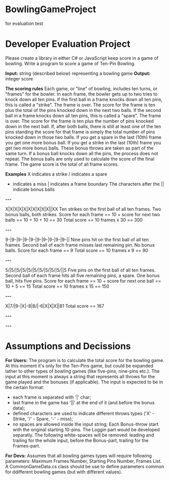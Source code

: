 # BowlingGameProject
for evaluation test

# Developer Evaluation Project
Please create a library in either C# or JavaScript keep score in a game of bowling. Write a program to score a game of Ten-Pin Bowling.

**Input:** string (described below) representing a bowling game
**Output:** integer score

**The scoring rules**
Each game, or "line" of bowling, includes ten turns, or "frames" for the bowler.
In each frame, the bowler gets up to two tries to knock down all ten pins.
If the first ball in a frame knocks down all ten pins, this is called a "strike". The frame is over. The score
for the frame is ten plus the total of the pins knocked down in the next two balls.
If the second ball in a frame knocks down all ten pins, this is called a "spare". The frame is over. The score for the frame is ten plus the number of pins knocked down in the next ball.
If, after both balls, there is still at least one of the ten pins standing the score for that frame is simply
the total number of pins knocked down in those two balls.
If you get a spare in the last (10th) frame you get one more bonus ball. If you get a strike in the last (10th) frame you get two more bonus balls.
These bonus throws are taken as part of the same turn. If a bonus ball knocks down all the pins, the process does not repeat. The bonus balls are only used to calculate the score of the final frame.
The game score is the total of all frame scores.



**Examples**
X indicates a strike
/ indicates a spare
- indicates a miss
| indicates a frame boundary
The characters after the || indicate bonus balls

**---**

X|X|X|X|X|X|X|X|X|X||XX
Ten strikes on the first ball of all ten frames.
Two bonus balls, both strikes.
Score for each frame == 10 + score for next two balls == 10 + 10 + 10 == 30
Total score == 10 frames x 30 == 300

**---**

9-|9-|9-|9-|9-|9-|9-|9-|9-|9-||
Nine pins hit on the first ball of all ten frames.
Second ball of each frame misses last remaining pin.
No bonus balls.
Score for each frame == 9
Total score == 10 frames x 9 == 90

**---**

5/|5/|5/|5/|5/|5/|5/|5/|5/|5/||5
Five pins on the first ball of all ten frames.
Second ball of each frame hits all five remaining pins, a spare.
One bonus ball, hits five pins.
Score for each frame == 10 + score for next one
ball == 10 + 5 == 15
Total score == 10 frames x 15 == 150

**---**

X|7/|9-|X|-8|8/|-6|X|X|X||81
Total score == 167

**---**

**---**


# Assumptions and Decissions

**For Users:**
The program is to calculate the total score for the bowling game. At this moment it's only for the Ten-Pins game, but could be expanded lather to other types of bowling games (like five-pins, nine-pins etc.).
The input at this moment is always a string that represents all throws for the game played and the bonuses (if applicable). The input is expected to be in the certain format:
 - each frame is separated with '|' char;
 - last frame in the game has '||' at the end of it (and before the bonus data);
 - defined characters are used to indicate different throws types ('X' - Strike, '/' - Spare, '-' - miss);
 - no spaces are allowed inside the input string;
Each Bonus-throw start with the original starting 10-pins.
The Loggin part would be developed separatly.
The following white-spaces will be removed: leading and trailing for the whole input, before the Bonus-part, trailing for the Frames-part.


**For Devs:**
Assumes that all bowling games types will require following parameters: Maximum Frames Number, Starting Pins Number, Frames List.
A CommonGameData.cs class should be use to define parameters common for ddifferent bowling games (but with different values).
